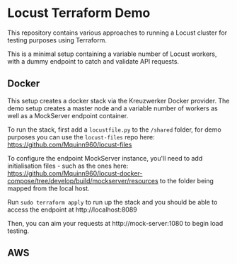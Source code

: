 # Locust Terraform Demo

This repository contains various approaches to running a
Locust cluster for testing purposes using Terraform.

This is a minimal setup containing a variable number of
Locust workers, with a dummy endpoint to catch and validate
API requests.

## Docker

This setup creates a docker stack via the Kreuzwerker
Docker provider. The demo setup creates a master node and
a variable number of workers as well as a MockServer endpoint
container.

To run the stack, first add a ```locustfile.py``` to the
```/shared``` folder, for demo purposes you can use the
```locust-files``` repo here: https://github.com/Mquinn960/locust-files

To configure the endpoint MockServer instance, you'll need
to add initialisation files - such as the ones here:
https://github.com/Mquinn960/locust-docker-compose/tree/develop/build/mockserver/resources
to the folder being mapped from the local host.

Run ```sudo terraform apply``` to run up the stack and
you should be able to access the endpoint at http://localhost:8089

Then, you can aim your requests at http://mock-server:1080 to 
begin load testing.

## AWS